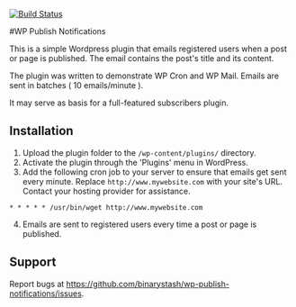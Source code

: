 [![Build Status](https://travis-ci.org/binarystash/wp-publish-notifications.svg?branch=master)](https://travis-ci.org/binarystash/wp-publish-notifications)

#WP Publish Notifications

This is a simple Wordpress plugin that emails registered users when a post or page is published. The email contains the post's title and its content. 

The plugin was written to demonstrate WP Cron and WP Mail. Emails are sent in batches ( 10 emails/minute ).

It may serve as basis for a full-featured subscribers plugin.

## Installation

1. Upload the plugin folder to the `/wp-content/plugins/` directory.
2. Activate the plugin through the 'Plugins' menu in WordPress.
3. Add the following cron job to your server to ensure that emails get sent every minute. Replace `http://www.mywebsite.com` with your site's URL. Contact your hosting provider for assistance.

  ```
  * * * * * /usr/bin/wget http://www.mywebsite.com
  ```

4. Emails are sent to registered users every time a post or page is published.

## Support

Report bugs at https://github.com/binarystash/wp-publish-notifications/issues.
